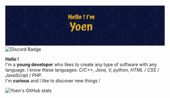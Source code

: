 ![Yoen's GitHub Banner](./assets/banner.png)
![Discord Badge](https://img.shields.io/badge/Discord-Profile-informational?style=flat&logo=discord&color=7289DA)

**Hello !**  
I'm a **young developer** who likes to create any type of software with any language. I know these languages: *C/C++, Java, V, python, HTML / CSS / JavaScript / PHP*.  
I'm **curious** and I like to discover new things !

![Yoen's GitHub stats](https://github-readme-stats.vercel.app/api?username=EnyoYoen&show_icons=true&theme=algolia)
